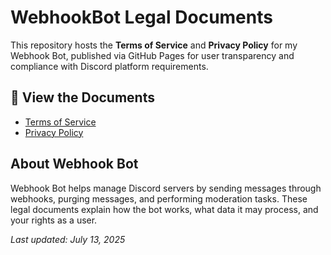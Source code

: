 # WebhookBot Legal Documents

This repository hosts the **Terms of Service** and **Privacy Policy** for my Webhook Bot, published via GitHub Pages for user transparency and compliance with Discord platform requirements.

## 📄 View the Documents

- [Terms of Service](https://ohgoditscoding.github.io/webhookbot-docs/TOSWebH.html)
- [Privacy Policy](https://ohgoditscoding.github.io/webhookbot-docs/Privacywebh.html)

## About Webhook Bot

Webhook Bot helps manage Discord servers by sending messages through webhooks, purging messages, and performing moderation tasks. These legal documents explain how the bot works, what data it may process, and your rights as a user.

_Last updated: July 13, 2025_

